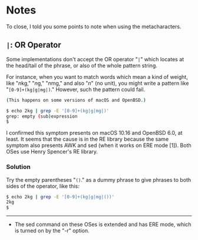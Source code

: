 # Notes

To close, I told you some points to note when using the metacharacters.

## `|`: OR Operator

Some implementations don't accept the OR operator "`|`" which locates at the head/tail of the phrase, or also of the whole pattern string.

For instance, when you want to match words which mean a kind of weight, like "*n*kg," "*n*g," "*n*mg," and also "*n*" (no unit), you might write a pattern like "`[0-9]+(kg|g|mg|)`." However, such the pattern could fail.

```sh
(This happens on some versions of macOS and OpenBSD.)

$ echo 2kg | grep -E '[0-9]+(kg|g|mg|)'
grep: empty (sub)expression
$ 
```

I confirmed this symptom presents on macOS 10.16 and OpenBSD 6.0, at least. It seems that the cause is in the RE library because the same symptom also presents AWK and sed (when it works on ERE mode [1]). Both OSes use Henry Spencer's RE library.

### Solution

Try the empty parentheses "`()`." as a dummy phrase to give phrases to both sides of the operator, like this:

```sh
$ echo 2kg | grep -E '[0-9]+(kg|g|mg|())'
2kg
$ 
```

---

* The sed command on these OSes is extended and has ERE mode, which is turned on by the "-r" option.